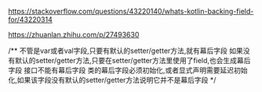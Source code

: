 https://stackoverflow.com/questions/43220140/whats-kotlin-backing-field-for/43220314

https://zhuanlan.zhihu.com/p/27493630

/**
不管是var或者val字段,只要有默认的setter/getter方法,就有幕后字段
如果没有默认的setter/getter方法,只要在setter/getter方法里使用了field,也会生成幕后字段
接口不能有幕后字段
类的幕后字段必须初始化,或者显式声明需要延迟初始化,如果该字段没有默认的setter/getter方法说明它并不是幕后字段
 */

